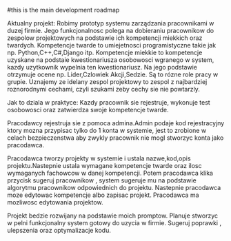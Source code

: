 #this is the main development roadmap

Aktualny projekt:
Robimy prototyp systemu zarządzania pracownikami w duzej firmie. Jego funkcjonalnosc polega na dobieraniu pracownikow do zespolow 
projektowych na podstawie ich kompetencji miekkich oraz twardych.
Kompetencje twarde to umiejetnosci programistyczne takie jak np. Python,C++,C#,Django itp.
Kompetencje miekkie to kompetencje uzyskane na podstaie kwestionariusza osobowosci wgranego w system, kazdy uzytkownik wypelnia ten kwestionariusz.
Na jego podstawie otrzymuje ocene np. Lider,Czlowiek Akcji,Sedzie. Są to rózne role pracy w grupie.
Uznajemy ze idelany zespol projektowy to zespol z najbardziej roznorodnymi cechami, czyli szukami zeby cechy sie nie powtarzly.

Jak to dziala w praktyce:
Kazdy pracownik sie rejestruje, wykonuje test osobowosci oraz zatwierdza swoje kompetencje twarde.

Pracodawcy rejestruja sie z pomoca admina.Admin podaje kod rejestracyjny ktory mozna przypisac tylko do 1 konta w systemie, jest to zrobione
w celach bezpieczenstwa aby zwykly pracownik nie mogl stworzyc konta jako pracodawca.

Pracodawca tworzy projekty w systemie i ustala nazwe,kod,opis projektu.Nastepnie ustala wymagane kompetencje twarde oraz ilosc wymaganych fachowcow w danej kompetencji.
Potem pracodawca klika przycisk sugeruj pracownikow , system sugeruje mu na podstawie algorytmu pracownikow odpowiednich do projektu.
Nastepnie pracodawca moze edytowac kompetencje albo zapisac projekt.
Pracodawca ma mozliwosc edytowania projektow.

Projekt bedzie rozwijany na podstawie moich promptow.
Planuje stworzyc w pelni funkcjonalny system gotowy do uzycia w firmie. 
Sugeruj poprawki , ulepszenia oraz optymalizacje kodu.